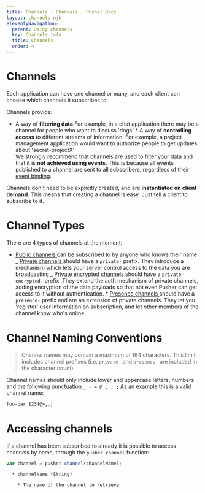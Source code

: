 ```yaml
---
title: Channels - Channels - Pusher Docs
layout: channels.njk
eleventyNavigation:
  parent: Using channels
  key: Channels info
  title: Channels
  order: 4
---
```


# Channels

Each application can have one channel or many, and each client can choose which channels it subscribes to.

Channels provide:

- A way of **filtering data** For example, in a chat application there may be a channel for people who want to discuss 'dogs' \* A way of **controlling access** to different streams of information. For example, a project management application would want to authorize people to get updates about 'secret-projectX'  
  We strongly recommend that channels are used to filter your data and that it is **not achieved using events**. This is because all events published to a channel are sent to all subscribers, regardless of their [event binding](/docs/channels/using_channels/events).

Channels don't need to be explicitly created, and are **instantiated on client demand**. This means that creating a channel is easy. Just tell a client to subscribe to it.

# Channel Types

There are 4 types of channels at the moment:

- [ Public channels ](/docs/channels/using_channels/public-channels) can be subscribed to by anyone who knows their name _ [ Private channels ](/docs/channels/using_channels/private-channels) should have a `private-` prefix. They introduce a mechanism which lets your server control access to the data you are broadcasting _ [ Private encrypted channels ](/docs/channels/using_channels/encrypted-channels) should have a `private-encrypted-` prefix. They extend the auth mechanism of private channels, adding encryption of the data payloads so that not even Pusher can get access to it without authentication. \* [ Presence channels ](/docs/channels/using_channels/presence-channels) should have a `presence-` prefix and are an extension of private channels. They let you 'register' user information on subscription, and let other members of the channel know who's online

# Channel Naming Conventions

> Channel names may contain a maximum of 164 characters. This limit includes channel prefixes (i.e. `private-` and `presence-` are included in the character count).

Channel names should only include lower and uppercase letters, numbers and the following punctuation `_ - = @ , . ;` As an example this is a valid channel name:

```bash
foo-bar_1234@=,.;
```

# Accessing channels

If a channel has been subscribed to already it is possible to access channels by name, through the `pusher.channel` function:

```js
var channel = pusher.channel(channelName);
```

      * channelName (String)

        * The name of the channel to retrieve

